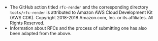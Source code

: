 * The GitHub action titled `rfc-render` and the corresponding directory `tools/rfc-render` is attributed to Amazon AWS Cloud Development Kit (AWS CDK).
Copyright 2018-2018 Amazon.com, Inc. or its affiliates. All Rights Reserved.
* Information about RFCs and the process of submitting one has also been adapted from the above.
